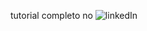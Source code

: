 tutorial completo no ![linkedIn](https://www.linkedin.com/pulse/traduzindo-dados-pandasdataframe-com-google-translate-romerito-morais)
